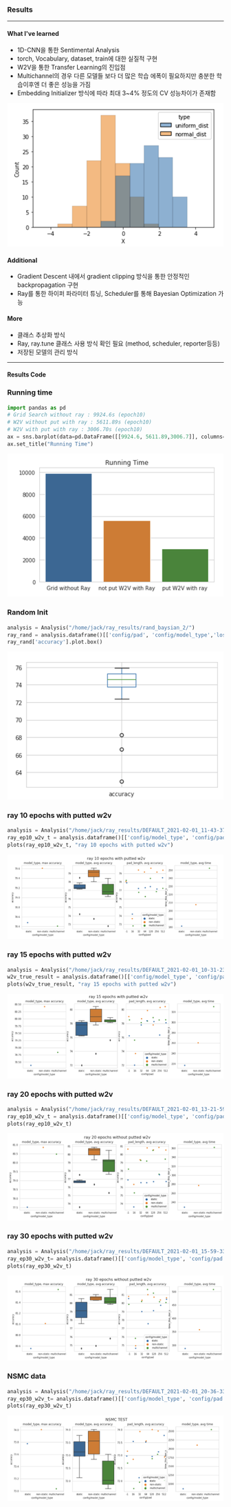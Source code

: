 ### Results
------
#### What I've learned
- 1D-CNN을 통한 Sentimental Analysis
- torch, Vocabulary, dataset, train에 대한 실질적 구현
- W2V을 통한 Transfer Learning의 진입점
- Multichannel의 경우 다른 모델들 보다 더 많은 학습 에폭이 필요하지만 충분한 학습이후엔 더 좋은 성능을 가짐
- Embedding Initializer 방식에 따라 최대 3~4% 정도의 CV 성능차이가 존재함

![png](results_files/tsne.png)

#### Additional
- Gradient Descent 내에서 gradient clipping 방식을 통한 안정적인 backpropagation 구현
- Ray를 통한 하이퍼 파라미터 튜닝, Scheduler를 통해 Bayesian Optimization 가능

#### More
- 클래스 추상화 방식
- Ray, ray.tune 클래스 사용 방식 확인 필요 (method, scheduler, reporter등등)
- 저장된 모델의 관리 방식 

------
#### Results Code

### Running time
```python
import pandas as pd
# Grid Search without ray : 9924.6s (epoch10)
# W2V without put with ray : 5611.89s (epoch10)
# W2V with put with ray : 3006.70s (epoch10)
ax = sns.barplot(data=pd.DataFrame([[9924.6, 5611.89,3006.7]], columns=["Grid without Ray","not put W2V with Ray","put W2V with ray"]))
ax.set_title("Running Time")
```

    
![png](results_files/running_time.png)
    

### Random Init

```python
analysis = Analysis("/home/jack/ray_results/rand_baysian_2/")
ray_rand = analysis.dataframe()[['config/pad', 'config/model_type','loss','accuracy','time_this_iter_s']]
ray_rand['accuracy'].plot.box()
```

    
![png](results_files/rand_init.png)
    


### ray 10 epochs with putted w2v


```python
analysis = Analysis("/home/jack/ray_results/DEFAULT_2021-02-01_11-43-37/")
ray_ep10_w2v_t = analysis.dataframe()[['config/model_type', 'config/pad', 'loss','accuracy','time_this_iter_s']]
plots(ray_ep10_w2v_t, "ray 10 epochs with putted w2v")
```

    
![png](results_files/ray10.png)
    


### ray 15 epochs with putted w2v


```python
analysis = Analysis("/home/jack/ray_results/DEFAULT_2021-02-01_10-31-23/")
w2v_true_result = analysis.dataframe()[['config/model_type', 'config/pad', 'loss','accuracy','time_this_iter_s']]
plots(w2v_true_result, "ray 15 epochs with putted w2v")
```

    
![png](results_files/ray15.png)



### ray 20 epochs with putted w2v


```python
analysis = Analysis("/home/jack/ray_results/DEFAULT_2021-02-01_13-21-59/")
ray_ep10_w2v_t = analysis.dataframe()[['config/model_type', 'config/pad', 'loss','accuracy','time_this_iter_s']]
plots(ray_ep10_w2v_t)
```
    
![png](results_files/ray20.png)
    


### ray 30 epochs with putted w2v


```python
analysis = Analysis("/home/jack/ray_results/DEFAULT_2021-02-01_15-59-33/")
ray_ep30_w2v_t= analysis.dataframe()[['config/model_type', 'config/pad', 'loss','accuracy','time_this_iter_s']]
plots(ray_ep30_w2v_t)
```

    
![png](results_files/ray30.png)
    


### NSMC data


```python
analysis = Analysis("/home/jack/ray_results/DEFAULT_2021-02-01_20-36-33/")
ray_ep30_w2v_t= analysis.dataframe()[['config/model_type', 'config/pad', 'loss','accuracy','time_this_iter_s']]
plots(ray_ep30_w2v_t)
```

    
![png](results_files/nsmc_test.png)
